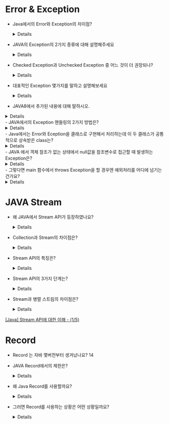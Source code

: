 # Error & Exception
- Java에서의 Error와 Exception의 차이점?
  <details>
      
    - Error : 컴파일 시 문법적인 오류와 런타임 시 널 포인트 참조와 같은 오류로 프로세스를 종료시킬 수 있다.
    - Exception은 컴퓨터 시스템의 동작 도중 예기치 않았던 이상 상태가 발생하여 수행중인 프로그램이 영향을 받는 것

    </details>
- JAVA의 Exception의 2가지 종류에 대해 설명해주세요
    <details>    
      
    1. Checked Exception :RuntimeException 이외에 있는 모든 예외
    2. UnChecked Exception : 컴파일 때 체크되지 않고, Runtime에 발생하는 Exception
  
    </details>  
- Checked Exception과 Unchecked Exception 중 어느 것이 더 권장되나?
  <details>
    
    대부분 Checked Exception보다는 Unchecked Exception 사용을 권장한다. Checked Exception의 경우 사용하는 모든 곳에 throws를 남겨야하는데 이 문제는 의존성 문제를 야기한다. <br> 예를 들어 가장 하위에서 SQLException(Checked Exception)를 던진다고 해보자. 그럼 상위 서비스, 컨트롤러도 SQLException을 처리하기 위해서 throws SQLException을 붙이게 된다. SQLException은 JDBC 기술이므로 service, controller는 JDBC에 의존하게 된다. 결국 JDBC 기술을 다른 기술로 교체하게 되면 연결된 모든 것들을 전부 교체해야하는 문제가 생긴다.

  </details>
- 대표적인 Exception 몇가지를 말하고 설명해보세요
  <details>
    
    - NullPointerException : Null 레퍼런스를 참조할때 발생, 뭔가 동작시킬 때 발생합니다.
    - IndexOutOfBoundsException : 배열과 유사한 자료구조(문자열, 배열, 자료구조)에서 범위를 벗어난 인덱스 번호 사용으로 발생합니다.
    - FormatException : 문자열, 숫자, 날짜 변환 시 잘못된 데이터(ex. "123A" -> 123 으로 변환 시)로 발생하며, 보통 사용자의 입력, 외부 데이터 로딩, 결과 데이터의 변환 처리에서 자주 발생합니다.
    - ArthmeticException : 정수를 0으로 나눌때 발생합니다.
    - ClassCastException : 변환할 수 없는 타입으로 객체를 변환할 때 발생합니다.
    - IllegalArgumentException : 잘못된 인자 전달 시 발생합니다.
    - IOException : 입출력 동작 실패 또는 인터럽트 시 발생합니다. 
    - IllegalStateException : 객체의 상태가 매소드 호출에는 부적절한 경우에 발생합니다.
    - ConcurrentModificationException : 금지된 곳에서 객체를 동시에 수정하는것이 감지될 경우 발생합니다.
    - UnsupportedOperationException : 객체가 메소드를 지원하지 않는 경우 발생합니다.
    
      https://movefast.tistory.com/12?category=765934
  </details>
- JAVA8에서 추가된 내용에 대해 말하시오.
<details>
  
  - optional
  - stream
  - lambda
  - localDateTime
  - default 메서드
  - 인터페이스는 메서드 정의만 가능하고 구현은 불가능했는데 default 메서드 개념이 생기면서 인터페이스에 구현된 메서드도 추가가 가능해졌다.cf) 기존 date의 문제점
  - 불변 객체가 아님
  - 헷갈리는 월 지정(1월을 0으로 표현)
  - 일관성 없는 요일 상수 (어디서는 일요일이 0 어디서는 1)
  - Date와 Calendar 객체의 역할 분담(Date만으로 부족해서 왔다갔다 해야함)
  -  상수 필드 남용


</details>
- JAVA에서의 Exception 핸들링의 2가지 방법은?
  <details>
      
    1. try ~ catch로 예외에 대한 최종적인 책임을 지고 처리하는 방식
    2. throws Exception을 이용해서 발생한 예외의 책임을 호출하는 쪽이 책임지도록 하는 방식
       
  </details>
- Java에서는 Error와 Eception을 클래스로 구현해서 처리하는데 이 두 클래스가 공통적으로 상속받은 class는?
    <details>
    Throwable. 그렇다면 Throwable은 어떤 클래스를 상속받나요? ⇒ Object
    </details>
- JAVA 에서 객체 참조가 없는 상태에서 null값을 참조변수로 접근할 때 발생하는 Exception은?
    <details>
    **NullPointException**
    </details>
- 그렇다면 main 함수에서 throws Exception을 할 경우엔 예외처리를 어디에 넘기는 건가요?
    <details>
    JVM
    </details>

# JAVA Stream

- 왜 JAVA에서 Stream API가 등장하였나요?
    <details>
    기존에 불가능하던 `함수형 프로그래밍`을 가능하게 하고, 데이터를 추상화하고, 데이터의 종류에 상관없이 같은 방식으로 데이터를 처리할 수 있게하여 재사용성을 높이기 위해
    </details>
- Collection과 Stream의 차이점은?
    <details>
        
    **<Collection>**
    
    - 모든 값을 메모리에 저장하는 자료구조이다, 그래서 Collection에 추가하기 전에 미리 계산이 완료되어있어야 한다.
    - `외부 반복`을 통해 사용자가 직접 반복 작업을 거쳐 요소를 가져 올 수 있다.
    
    **<Stream>**
    
    - 요청할 때만 요소를 계산한다. `내부 반복`을 사용하므로 추출 요소만 선언해주면 알아서 반복 처리를 진행한다.
    - 스트림에 요소를 따로 추가 혹은 제거하는 작업은 불가능
 
    </details>
- Stream API의 특징은?
  <details>
    - 원본의 데이터를 변경하지 않는다.
    - 일회용이다.
    - 내부 반복으로 작업을 처리한다.
  </details>
- Stream API의 3가지 단계는?
  <details>
      
    1. 생성하기
        1. Stream 객체를 생성하는 단계
        2. Stream은 재사용이 불가능하므로, 닫히면 다시 생성해야한다.
    2. 가공하기
        1. 원본의 데이터를 별도의 데이터로 가공하기 위한 중간 연산
        2. 연산 결과를 Stream으로 다시 반환하기 때문에 연속해서 중간 연산을 이어갈 수 있다.
    3. 결과 만들기
        1. 가공된 데이터로부터 원하는 결과를 만들기 위한 최종 연산
        2. Stream의 요소들을 소모하면서 연산이 수행되기 때문에 1번만 처리가 가능하다.
      
    </details>
- Stream과 병렬 스트림의 차이점은?
    <details>
    Stream - 단일 스레드에서 순차적으로 처리된다.
    
    병렬 스트림 - 멀티 스레딩을 사용하여 요소를 병렬로 처리한다.
    </details>

[[Java] Stream API에 대한 이해 - (1/5)](https://mangkyu.tistory.com/112)

# Record
- Record 는 자바 몇버전부터 생겨났나요?
  <deatils>
  14
  </details>
- JAVA Record에서의 제한은?
   <details>
    - 레코드는 암묵적으로 final class (상속불가)이고, abstract 선언이 불가능하다.
    - 다른 클래스를 상속 받을 수 없으며, 인터페이스 구현은 가능하다.
   </details>
- 왜 Java Record를 사용할까요?
  <details>
    - 멤버 변수의 접근 권한을 제한할 수 있기 때문에, 보안성이 향상됩니다.
    - 멤버 변수의 초기값을 지정할 수 있기 때문에, 초기화 작업이 간편해집니다.
    - 멤버 변수의 이름을 생략할 수 있기 때문에, 코드 작성이 간편해집니다.
    - 멤버 변수의 순서를 지정할 수 있기 때문에, 코드의 가독성이 향상됩니다.
    - 멤버 변수의 타입을 지정할 수 있기 때문에, 데이터의 안정성이 향상됩니다
  </details>
- 그러면 Record를 사용하는 상황은 어떤 상황일까요?
  <details>
    - 데이터 저장과 접근이 주된 목적인 경우.
    - 불변성이 필요한 경우.
    - 간결한 코드를 작성하고자 할 때.
    - 동등성 비교 및 해시코드 생성이 필요한 경우.
    
    ⇒ DTO
  </detilas>


